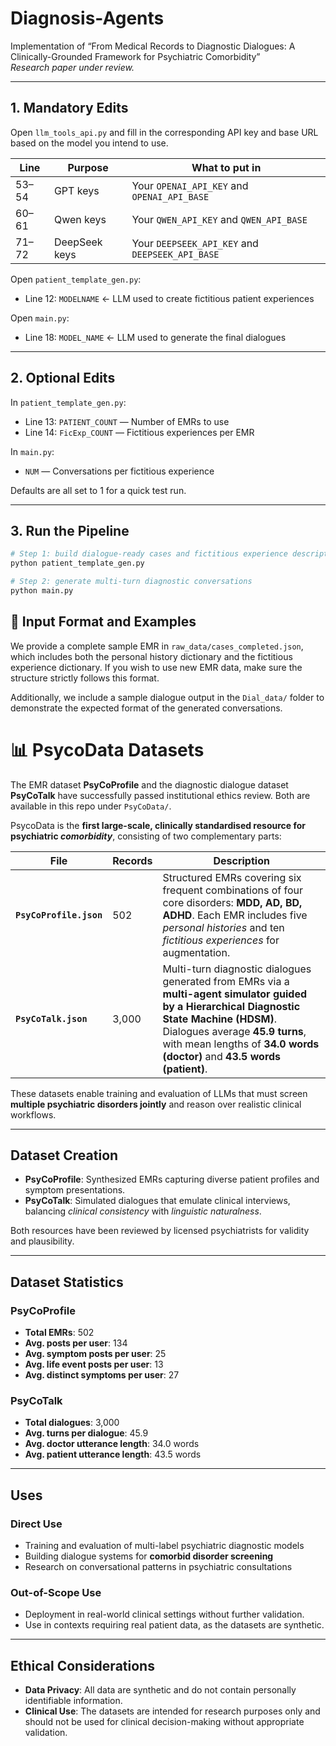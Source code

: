 # Diagnosis-Agents  
Implementation of “From Medical Records to Diagnostic Dialogues: A Clinically-Grounded Framework for Psychiatric Comorbidity”  
*Research paper under review.*

---


## 1. Mandatory Edits  

Open `llm_tools_api.py` and fill in the corresponding API key and base URL based on the model you intend to use.

| Line   | Purpose       | What to put in                                               |
|--------|---------------|--------------------------------------------------------------|
| 53–54  | GPT keys      | Your `OPENAI_API_KEY` and `OPENAI_API_BASE`                 |
| 60–61  | Qwen keys     | Your `QWEN_API_KEY` and `QWEN_API_BASE`                     |
| 71–72  | DeepSeek keys | Your `DEEPSEEK_API_KEY` and `DEEPSEEK_API_BASE`             |

Open `patient_template_gen.py`:

- Line 12: `MODELNAME` ← LLM used to create fictitious patient experiences  

Open `main.py`:

- Line 18: `MODEL_NAME` ← LLM used to generate the final dialogues  

---

## 2. Optional Edits  

In `patient_template_gen.py`:

- Line 13: `PATIENT_COUNT` — Number of EMRs to use  
- Line 14: `FicExp_COUNT` — Fictitious experiences per EMR  

In `main.py`:

- `NUM` — Conversations per fictitious experience  

Defaults are all set to 1 for a quick test run.

---

## 3. Run the Pipeline

```bash
# Step 1: build dialogue-ready cases and fictitious experience descriptions
python patient_template_gen.py  

# Step 2: generate multi-turn diagnostic conversations
python main.py
```

## 📁 Input Format and Examples

We provide a complete sample EMR in `raw_data/cases_completed.json`, which includes both the personal history dictionary and the fictitious experience dictionary. If you wish to use new EMR data, make sure the structure strictly follows this format.

Additionally, we include a sample dialogue output in the `Dial_data/` folder to demonstrate the expected format of the generated conversations.

# 📊 PsycoData Datasets  

The EMR dataset **PsyCoProfile** and the diagnostic dialogue dataset **PsyCoTalk** have successfully passed institutional ethics review. Both are available in this repo under `PsyCoData/`.  

PsycoData is the **first large-scale, clinically standardised resource for psychiatric *comorbidity***, consisting of two complementary parts:

| File | Records | Description |
|------|---------|-------------|
| **`PsyCoProfile.json`** | 502 | Structured EMRs covering six frequent combinations of four core disorders: **MDD, AD, BD, ADHD**. Each EMR includes five *personal histories* and ten *fictitious experiences* for augmentation. |
| **`PsyCoTalk.json`** | 3,000 | Multi-turn diagnostic dialogues generated from EMRs via a **multi-agent simulator guided by a Hierarchical Diagnostic State Machine (HDSM)**. Dialogues average **45.9 turns**, with mean lengths of **34.0 words (doctor)** and **43.5 words (patient)**. |

These datasets enable training and evaluation of LLMs that must screen **multiple psychiatric disorders jointly** and reason over realistic clinical workflows.

---

## Dataset Creation  

- **PsyCoProfile**: Synthesized EMRs capturing diverse patient profiles and symptom presentations.  
- **PsyCoTalk**: Simulated dialogues that emulate clinical interviews, balancing *clinical consistency* with *linguistic naturalness*.  

Both resources have been reviewed by licensed psychiatrists for validity and plausibility.

---

## Dataset Statistics  

### PsyCoProfile  
- **Total EMRs**: 502  
- **Avg. posts per user**: 134  
- **Avg. symptom posts per user**: 25  
- **Avg. life event posts per user**: 13  
- **Avg. distinct symptoms per user**: 27  

### PsyCoTalk  
- **Total dialogues**: 3,000  
- **Avg. turns per dialogue**: 45.9  
- **Avg. doctor utterance length**: 34.0 words  
- **Avg. patient utterance length**: 43.5 words  

---

## Uses  

### Direct Use  
- Training and evaluation of multi-label psychiatric diagnostic models  
- Building dialogue systems for **comorbid disorder screening**  
- Research on conversational patterns in psychiatric consultations  

### Out-of-Scope Use  
- Deployment in real-world clinical settings without further validation.
- Use in contexts requiring real patient data, as the datasets are synthetic.

---

## Ethical Considerations  

- **Data Privacy**: All data are synthetic and do not contain personally identifiable information.
- **Clinical Use**: The datasets are intended for research purposes only and should not be used for clinical decision-making without appropriate validation.
